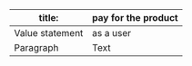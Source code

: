 | title:      | pay for the product |
| ----------- | ----------- |
| Value statement     |  as a user |
| Paragraph   | Text        |
